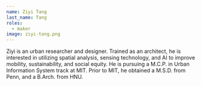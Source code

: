 ```yaml
---
name: Ziyi Tang
last_name: Tang
roles:
  - maker
image: ziyi-tang.png
---
```

Ziyi is an urban researcher and designer. Trained as an architect, he is interested in utilizing spatial analysis, sensing technology, and AI to improve mobility, sustainability, and social equity. He is pursuing a M.C.P. in Urban Information System track at MIT. Prior to MIT, he obtained a M.S.D. from Penn, and a B.Arch. from HNU.